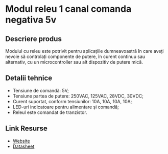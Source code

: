 # Modul releu 1 canal comanda negativa 5v

## Descriere produs
Modulul cu releu este potrivit pentru aplicațiile dumneavoastră în care aveți nevoie să controlați componente de putere, în curent continuu sau alternativ, cu un microcontroller sau alt dispozitiv de putere mică.

## Detalii tehnice
- Tensiune de comandă: 5V;
- Tensiune partea de putere: 250VAC, 125VAC, 28VDC, 30VDC;
- Curent suportat, conform tensiunilor: 10A, 10A, 10A, 10A;
- LED-uri indicatoare pentru alimentare și comandă;
- Releul este comandat de tranzistor.

## Link Resurse
- [Website](https://www.xab3.ro/produse/modul-releu-1-canal-comanda-negativa-5v)
- [Datasheet](Datasheet%20Relay.pdf)